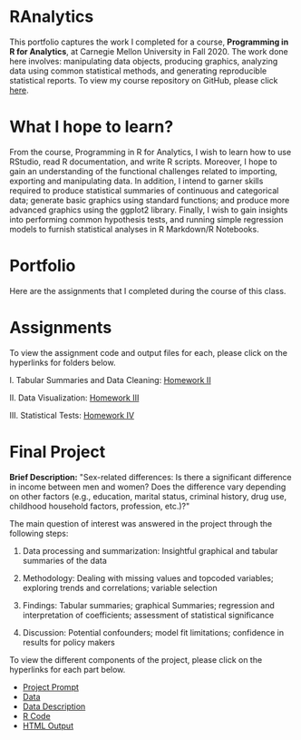# RAnalytics

This portfolio captures the work I completed for a course, **Programming in R for Analytics**, at Carnegie Mellon University in Fall 2020. The work done here involves: manipulating data objects, producing graphics, analyzing data using common statistical methods, and generating reproducible statistical reports. To view my course repository on GitHub, please click [here](https://github.com/mhmirza/RAnalytics).

# What I hope to learn?

From the course, Programming in R for Analytics, I wish to learn how to use RStudio, read R documentation, and write R scripts. Moreover, I hope to gain an understanding of the functional challenges related to importing, exporting and manipulating data. In addition, I intend to garner skills required to produce statistical summaries of continuous and categorical data; generate basic graphics using standard functions; and produce more advanced graphics using the ggplot2 library. Finally, I wish to gain insights into performing common hypothesis tests, and running simple regression models to furnish statistical analyses in R Markdown/R Notebooks.

# Portfolio

Here are the assignments that I completed during the course of this class. 

# Assignments

To view the assignment code and output files for each, please click on the hyperlinks for folders below. 

I. Tabular Summaries and Data Cleaning: [Homework II](https://github.com/mhmirza/RAnalytics/tree/main/Homework%20II)

II. Data Visualization: [Homework III](https://github.com/mhmirza/RAnalytics/tree/main/Homework%20III)

III. Statistical Tests: [Homework IV](https://github.com/mhmirza/RAnalytics/tree/main/Homework%20IV)

# Final Project

**Brief Description:** "Sex-related differences: Is there a significant difference in income between men and women? Does the difference vary depending on other factors (e.g., education, marital status, criminal history, drug use, childhood household factors, profession, etc.)?"

The main question of interest was answered in the project through the following steps:

1) Data processing and summarization: Insightful graphical and tabular summaries of the data

2) Methodology: Dealing with missing values and topcoded variables; exploring trends and correlations; variable selection

3) Findings: Tabular summaries; graphical Summaries; regression and interpretation of coefficients; assessment of statistical significance

4) Discussion: Potential confounders; model fit limitations; confidence in results for policy makers

To view the different components of the project, please click on the hyperlinks for each part below.

* [Project Prompt](https://github.com/mhmirza/RAnalytics/blob/main/Final%20Project/Final%20Project%20Prompt.pdf)
* [Data](https://github.com/mhmirza/RAnalytics/blob/main/Final%20Project/nlsy97_Nov2020.csv)
* [Data Description](https://github.com/mhmirza/RAnalytics/blob/main/Final%20Project/nlsy97_codebook.txt)
* [R Code](https://github.com/mhmirza/RAnalytics/blob/main/Final%20Project/Final%20Project%20Submission.Rmd)
* [HTML Output](https://github.com/mhmirza/RAnalytics/blob/main/Final%20Project/Final%20Project%20Submission.html)
